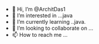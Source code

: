 - 👋 Hi, I’m @ArchitDas1
- 👀 I’m interested in ...java
- 🌱 I’m currently learning ..java.
- 💞️ I’m looking to collaborate on ...
- 📫 How to reach me ...

<!---
ArchitDas1/ArchitDas1 is a ✨ special ✨ repository because its `README.md` (this file) appears on your GitHub profile.
You can click the Preview link to take a look at your changes.
--->

